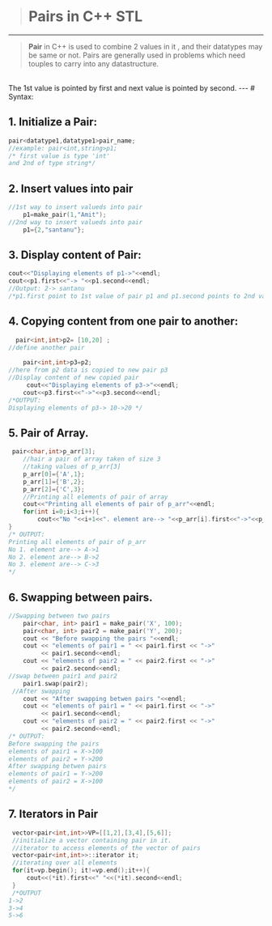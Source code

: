 > # Pairs in C++ STL
---
> **Pair** in C++ is used to combine 2 values in it , and their datatypes may be same or not. Pairs are generally used in problems which need touples to carry into any datastructure.
<br>
The 1st value is pointed by first and next value is pointed by second.
---
# Syntax:

## 1. Initialize a Pair:
```cpp
pair<datatype1,datatype1>pair_name;
//example: pair<int,string>p1;
/* first value is type 'int'
and 2nd of type string*/ 
```

## 2. Insert values into pair
```cpp
//1st way to insert valueds into pair
    p1=make_pair(1,"Amit");
//2nd way to insert valueds into pair
    p1={2,"santanu"};
```

## 3. Display content of Pair:
```cpp
cout<<"Displaying elements of p1->"<<endl;
cout<<p1.first<<"-> "<<p1.second<<endl;
//Output: 2-> santanu
/*p1.first point to 1st value of pair p1 and p1.second points to 2nd value of pair p1.
```
## 4. Copying content from one pair to another:
```cpp
  pair<int,int>p2= [10,20] ;
//define another pair
    
    pair<int,int>p3=p2; 
//here from p2 data is copied to new pair p3
//Display content of new copied pair
     cout<<"Displaying elements of p3->"<<endl;
    cout<<p3.first<<"->"<<p3.second<<endl;
/*OUTPUT:
Displaying elements of p3-> 10->20 */ 
```

## 5. Pair of Array.
```cpp
 pair<char,int>p_arr[3];
    //hair a pair of array taken of size 3
    //taking values of p_arr[3]
    p_arr[0]={'A',1};
    p_arr[1]={'B',2};
    p_arr[2]={'C',3};
    //Printing all elements of pair of array
    cout<<"Printing all elements of pair of p_arr"<<endl;
    for(int i=0;i<3;i++){
        cout<<"No "<<i+1<<". element are--> "<<p_arr[i].first<<"->"<<p_arr[i].second<<endl;
}
/* OUTPUT:
Printing all elements of pair of p_arr
No 1. element are--> A->1
No 2. element are--> B->2
No 3. element are--> C->3
*/
```

## 6. Swapping between pairs.
```cpp
//Swapping between two pairs
    pair<char, int> pair1 = make_pair('X', 100);
    pair<char, int> pair2 = make_pair('Y', 200);
    cout << "Before swapping the pairs "<<endl;
    cout << "elements of pair1 = " << pair1.first << "->"
         << pair1.second<<endl;
    cout << "elements of pair2 = " << pair2.first << "->"
         << pair2.second<<endl;
//swap between pair1 and pair2
    pair1.swap(pair2);
 //After swapping
    cout << "After swapping betwen pairs "<<endl;
    cout << "elements of pair1 = " << pair1.first << "->"
         << pair1.second<<endl;
    cout << "elements of pair2 = " << pair2.first << "->"
         << pair2.second<<endl;
/* OUTPUT:
Before swapping the pairs
elements of pair1 = X->100
elements of pair2 = Y->200
After swapping betwen pairs
elements of pair1 = Y->200
elements of pair2 = X->100
*/
```

## 7. Iterators in Pair

```cpp
 vector<pair<int,int>>VP=[[1,2],[3,4],[5,6]];
 //initialize a vector containing pair in it.
 //iterator to access elements of the vector of pairs
 vector<pair<int,int>>::iterator it;
 //iterating over all elements
 for(it=vp.begin(); it!=vp.end();it++){
     cout<<(*it).first<<" "<<(*it).second<<endl;
 }
 /*OUTPUT
1->2
3->4
5->6
```
